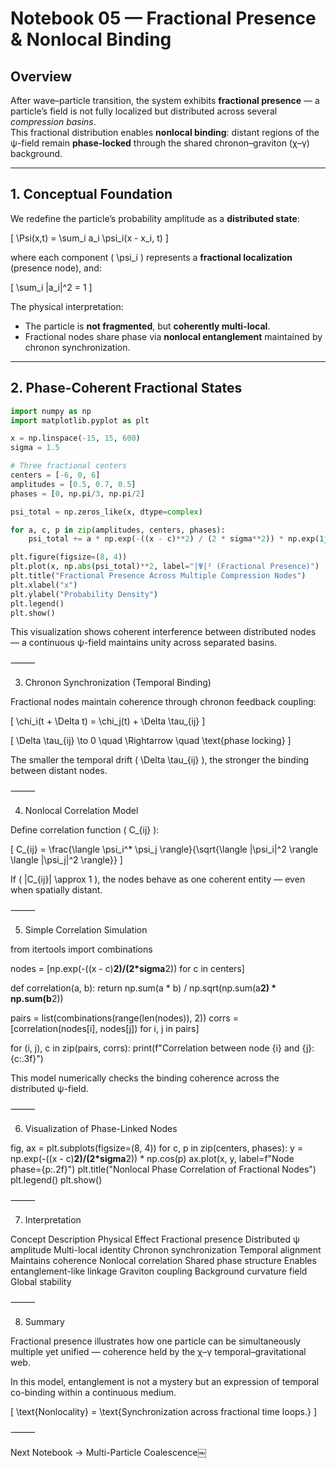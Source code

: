 # Notebook 05 — Fractional Presence & Nonlocal Binding

## Overview

After wave–particle transition, the system exhibits **fractional presence** — a particle’s field is not fully localized but distributed across several *compression basins*.  
This fractional distribution enables **nonlocal binding**: distant regions of the ψ-field remain **phase-locked** through the shared chronon–graviton (χ–γ) background.

---

## 1. Conceptual Foundation

We redefine the particle’s probability amplitude as a **distributed state**:

\[
\Psi(x,t) = \sum_i a_i \psi_i(x - x_i, t)
\]

where each component \( \psi_i \) represents a **fractional localization** (presence node), and:

\[
\sum_i |a_i|^2 = 1
\]

The physical interpretation:
- The particle is **not fragmented**, but **coherently multi-local**.
- Fractional nodes share phase via **nonlocal entanglement** maintained by chronon synchronization.

---

## 2. Phase-Coherent Fractional States

```python
import numpy as np
import matplotlib.pyplot as plt

x = np.linspace(-15, 15, 600)
sigma = 1.5

# Three fractional centers
centers = [-6, 0, 6]
amplitudes = [0.5, 0.7, 0.5]
phases = [0, np.pi/3, np.pi/2]

psi_total = np.zeros_like(x, dtype=complex)

for a, c, p in zip(amplitudes, centers, phases):
    psi_total += a * np.exp(-((x - c)**2) / (2 * sigma**2)) * np.exp(1j * p)

plt.figure(figsize=(8, 4))
plt.plot(x, np.abs(psi_total)**2, label="|Ψ|² (Fractional Presence)")
plt.title("Fractional Presence Across Multiple Compression Nodes")
plt.xlabel("x")
plt.ylabel("Probability Density")
plt.legend()
plt.show()
```

This visualization shows coherent interference between distributed nodes — a continuous ψ-field maintains unity across separated basins.

⸻

3. Chronon Synchronization (Temporal Binding)

Fractional nodes maintain coherence through chronon feedback coupling:

[
\chi_i(t + \Delta t) = \chi_j(t) + \Delta \tau_{ij}
]

[
\Delta \tau_{ij} \to 0 \quad \Rightarrow \quad \text{phase locking}
]

The smaller the temporal drift ( \Delta \tau_{ij} ), the stronger the binding between distant nodes.

⸻

4. Nonlocal Correlation Model

Define correlation function ( C_{ij} ):

[
C_{ij} = \frac{\langle \psi_i^* \psi_j \rangle}{\sqrt{\langle |\psi_i|^2 \rangle \langle |\psi_j|^2 \rangle}}
]

If ( |C_{ij}| \approx 1 ), the nodes behave as one coherent entity — even when spatially distant.

⸻

5. Simple Correlation Simulation

from itertools import combinations

nodes = [np.exp(-((x - c)**2)/(2*sigma**2)) for c in centers]

def correlation(a, b):
    return np.sum(a * b) / np.sqrt(np.sum(a**2) * np.sum(b**2))

pairs = list(combinations(range(len(nodes)), 2))
corrs = [correlation(nodes[i], nodes[j]) for i, j in pairs]

for (i, j), c in zip(pairs, corrs):
    print(f"Correlation between node {i} and {j}: {c:.3f}")

This model numerically checks the binding coherence across the distributed ψ-field.

⸻

6. Visualization of Phase-Linked Nodes

fig, ax = plt.subplots(figsize=(8, 4))
for c, p in zip(centers, phases):
    y = np.exp(-((x - c)**2)/(2*sigma**2)) * np.cos(p)
    ax.plot(x, y, label=f"Node phase={p:.2f}")
plt.title("Nonlocal Phase Correlation of Fractional Nodes")
plt.legend()
plt.show()


⸻

7. Interpretation

Concept
Description
Physical Effect
Fractional presence
Distributed ψ amplitude
Multi-local identity
Chronon synchronization
Temporal alignment
Maintains coherence
Nonlocal correlation
Shared phase structure
Enables entanglement-like linkage
Graviton coupling
Background curvature field
Global stability


⸻

8. Summary

Fractional presence illustrates how one particle can be simultaneously multiple yet unified — coherence held by the χ–γ temporal–gravitational web.

In this model, entanglement is not a mystery but an expression of temporal co-binding within a continuous medium.

[
\text{Nonlocality} = \text{Synchronization across fractional time loops.}
]

⸻

Next Notebook → Multi-Particle Coalescence￼
